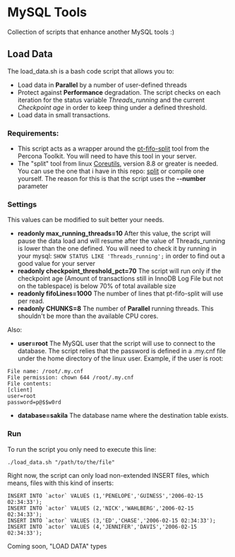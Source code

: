 # MySQL Tools

Collection of scripts that enhance another MySQL tools :)

## Load Data
The load_data.sh is a bash code script that allows you to:

* Load data in **Parallel** by a number of user-defined threads
* Protect against **Performance** degradation. The script checks on each iteration for the status variable *Threads_running* and the current *Checkpoint age* in order to keep thing under a defined threshold.
* Load data in small transactions.

### Requirements: 
* This script acts as a wrapper around the [pt-fifo-split](http://www.percona.com/doc/percona-toolkit/2.2/pt-fifo-split.html "pt-fifo-split") tool from the Percona Toolkit. You will need to have this tool in your server.
* The "split" tool from linux [Coreutils](http://www.gnu.org/software/coreutils/ "Coreutils"), version 8.8 or greater is needed. You can use the one that i have in this repo: [split](https://github.com/nethalo/mysql-tools/blob/master/split "Split") or compile one yourself. The reason for this is that the script uses the **--number** parameter

### Settings

This values can be modified to suit better your needs.

* **readonly max_running_threads=10** After this value, the script will pause the data load and will resume after the value of Threads_running is lower than the one defined. You will need to check it by running in your mysql: `SHOW STATUS LIKE 'Threads_running';` in order to find out a good value for your server
* **readonly checkpoint_threshold_pct=70** The script will run only if the checkpoint age (Amount of transactions still in InnoDB Log File but not on the tablespace) is below 70% of total available size
* **readonly fifoLines=1000** The number of lines that pt-fifo-split will use per read.
* **readonly CHUNKS=8** The number of **Parallel** running threads. This shouldn't be more than the available CPU cores.

Also:

* **user=root** The MySQL user that the script will use to connect to the database. 
The script relies that the password is defined in a .my.cnf file under the home directory of the linux user.
Example, if the user is root:

``` 
File name: /root/.my.cnf
File permission: chown 644 /root/.my.cnf
File contents:
[client]
user=root
password=p@$$w0rd
``` 
* **database=sakila** The database name where the destination table exists.

### Run
To run the script you only need to execute this line:

``` 
./load_data.sh "/path/to/the/file"
``` 

Right now, the script can only load non-extended INSERT files, which means, files with this kind of inserts:
``` 
INSERT INTO `actor` VALUES (1,'PENELOPE','GUINESS','2006-02-15 02:34:33');
INSERT INTO `actor` VALUES (2,'NICK','WAHLBERG','2006-02-15 02:34:33');
INSERT INTO `actor` VALUES (3,'ED','CHASE','2006-02-15 02:34:33');
INSERT INTO `actor` VALUES (4,'JENNIFER','DAVIS','2006-02-15 02:34:33');
``` 

Coming soon, "LOAD DATA" types
